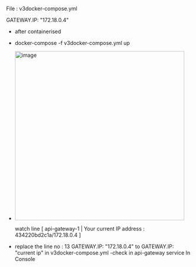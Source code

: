 File : v3docker-compose.yml

 GATEWAY.IP: "172.18.0.4" 
- after containerised 
- docker-compose -f v3docker-compose.yml up
- <img width="457" alt="image" src="https://github.com/user-attachments/assets/9fd806ca-1e80-4988-a8cc-bf8f802a89ad">

  watch line [ api-gateway-1  | Your current IP address : 434220bd2c1a/172.18.0.4 ]
- replace the line no : 13 GATEWAY.IP: "172.18.0.4" to GATEWAY.IP: "current ip"  in v3docker-compose.yml 
-check in api-gateway service  In Console 
